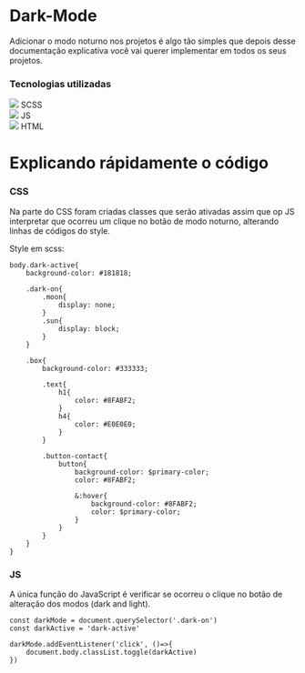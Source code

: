 # Dark-Mode
<link rel="icon" href="img/favicon.png" />

Adicionar o modo noturno nos projetos é algo tão simples que depois desse documentação explicativa você vai querer implementar em todos os seus projetos.

### Tecnologias utilizadas

<img src="https://img.icons8.com/color/30/000000/sass-avatar.png"/> SCSS </br>
<img src="https://img.icons8.com/color/30/000000/javascript--v2.png"/> JS </br>
<img src="https://img.icons8.com/color/30/000000/html-5--v1.png"/> HTML </br>

# Explicando rápidamente o código

### CSS
Na parte do CSS foram criadas classes que serão ativadas assim que op JS interpretar que ocorreu um clique no botão de modo noturno, alterando linhas de códigos do style.

Style em scss:
```
body.dark-active{
    background-color: #181818;

    .dark-on{
        .moon{
            display: none;
        }
        .sun{
            display: block;
        }
    }

    .box{
        background-color: #333333;

        .text{
            h1{
                color: #8FABF2;
            }
            h4{
                color: #E0E0E0;
            }
        }

        .button-contact{
            button{
                background-color: $primary-color;
                color: #8FABF2;

                &:hover{
                    background-color: #8FABF2;
                    color: $primary-color;
                }
            }
        }
    }
}
```

### JS

A única função do JavaScript é verificar se ocorreu o clique no botão de alteração dos modos (dark and light).

```
const darkMode = document.querySelector('.dark-on')
const darkActive = 'dark-active'

darkMode.addEventListener('click', ()=>{
    document.body.classList.toggle(darkActive)
})
```





